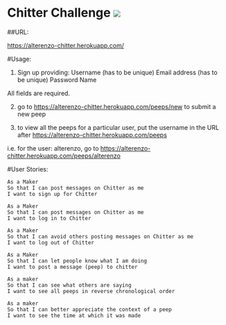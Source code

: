 Chitter Challenge  ![](https://travis-ci.org/alterenzo/chitter-challenge.svg?branch=master)
=================

##URL:

https://alterenzo-chitter.herokuapp.com/


#Usage:


1. Sign up providing:
  Username (has to be unique)
  Email address (has to be unique)
  Password
  Name

All fields are required.

2. go to https://alterenzo-chitter.herokuapp.com/peeps/new
to submit a new peep

3. to view all the peeps for a particular user, put the username in the URL after https://alterenzo-chitter.herokuapp.com/peeps

i.e. for the user: alterenzo, go to https://alterenzo-chitter.herokuapp.com/peeps/alterenzo











#User Stories:

```
As a Maker
So that I can post messages on Chitter as me
I want to sign up for Chitter

As a Maker
So that I can post messages on Chitter as me
I want to log in to Chitter

As a Maker
So that I can avoid others posting messages on Chitter as me
I want to log out of Chitter

As a Maker
So that I can let people know what I am doing  
I want to post a message (peep) to chitter

As a maker
So that I can see what others are saying  
I want to see all peeps in reverse chronological order

As a maker
So that I can better appreciate the context of a peep
I want to see the time at which it was made
```

#
